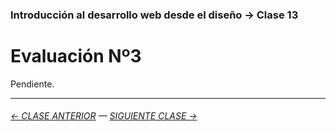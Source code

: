 ### Introducción al desarrollo web desde el diseño → Clase 13

# Evaluación Nº3

Pendiente.

- - - - - - - 

###### [← CLASE ANTERIOR](https://github.com/profesorfaco/dno096-2024/tree/main/clase-11) — [SIGUIENTE CLASE →](https://github.com/profesorfaco/dno096-2024/tree/main/clase-14)

